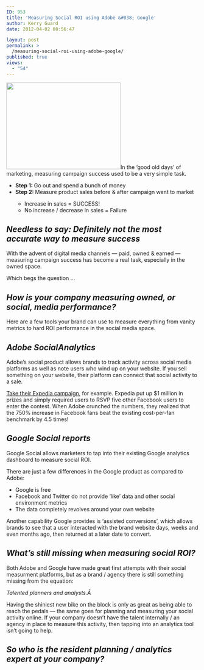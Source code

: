 ```yaml
---
ID: 953
title: 'Measuring Social ROI using Adobe &#038; Google'
author: Kerry Guard
date: 2012-04-02 00:56:47

layout: post
permalink: >
  /measuring-social-roi-using-adobe-google/
published: true
views:
  - "54"
---
```

<p><img class="alignleft size-medium wp-image-926" title="social shouting" src="http://mkgmediagroup.com/wp-content/uploads/2012/04/social-shouting-300x227.jpg" alt="" width="300" height="227" />In the &#8216;good old days&#8217; of marketing, measuring campaign success used to be a very simple task.</p>

<div>

<ul>

<li><strong>Step 1: </strong>Go out and spend a bunch of money</li>

<li><strong>Step 2: </strong>Measure product sales before &amp; after campaign went to market</li>

<ul>

<li>Increase in sales = SUCCESS!</li>

<li>No increase / decrease in sales = Failure</li>

</ul>

</ul>

</div>

<h2><em>Needless to say: Definitely not the most accurate way to measure success</em></h2>

<p>With the advent of digital media channels &#8212; paid, owned &amp; earned &#8212; measuring campaign success has become a real task, especially in the owned space.</p>

<p>Which begs the question &#8230;</p>

<h2><em>How is your company measuring owned, or social, media performance?</em></h2>

<p>Here are a few tools your brand can use to measure everything from vanity metrics to hard ROI performance in the social media space.</p>

<h2><em>Adobe SocialAnalytics</em></h2>

<p>Adobe&#8217;s social product allows brands to track activity across social media platforms as well as note users who wind up on your website. If you sell something on your website, their platform can connect that social activity to a sale.</p>

<p><a href="http://mashable.com/2011/05/03/social-gaming-marketing/" target="_blank">Take their Expedia campaign</a>, for example. Expedia put up $1 million in prizes and simply required users to RSVP five other Facebook users to enter the contest. When Adobe crunched the numbers, they realized that the 750% increase in Facebook fans beat the existing cost-per-fan benchmark by 4.5 times!</p>

<h2><em>Google Social reports</em></h2>

<p>Google Social allows marketers to tap into their existing Google analytics dashboard to measure social ROI.</p>

<p>There are just a few differences in the Google product as compared to Adobe:</p>

<ul>

<li>Google is free</li>

<li>Facebook and Twitter do not provide &#8216;like&#8217; data and other social environment metrics</li>

<li>The data completely revolves around your own website</li>

</ul>

<p>Another capability Google provides is &#8216;assisted conversions&#8217;, which allows brands to see that a user interacted with the brand website days, weeks and even months ago, then returned at a later date to convert.</p>

<h2><em>What&#8217;s still missing when measuring social ROI?</em></h2>

<p>Both Adobe and Google have made great first attempts with their social measurment platforms, but as a brand / agency there is still something missing from the equation:</p>

<p><em>Talented planners and analysts.Â </em></p>

<p>Having the shiniest new bike on the block is only as great as being able to reach the pedals &#8212; the same goes for planning and measuring your social activity online. If your company doesn&#8217;t have the talent internally / an agency in place to measure this activity, then tapping into an analytics tool isn&#8217;t going to help.</p>

<h2><em>So who is the resident planning / analytics expert at your company?</em></h2>